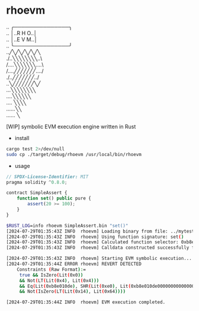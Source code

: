 
# rhoevm

.. ╭───────────────╮  
.. │..R H O..│  
.. │..E V M..│  
.. ╰───────────────╯  
..╱╲╱╲╱╲╱╲╱╲  
./..╲╲╲╲╲╲╲╲..\  
/....╲╲╲╲╲╲╲....\  
\/....╱╱╱╱╱╱╱..../  
.\/..╱╱╱╱╱╱╱../  
..╲╱╱╱╱╱╱╱╲╱  
...╲╲╲╲╲╲╲╲  
....╲╲╲╲╲╲  
.... ╲╲╲╲  
......╲╲  
...... ╲  

[WIP] symbolic EVM execution engine written in Rust

- install

```bash
cargo test 2>/dev/null
sudo cp ./target/debug/rhoevm /usr/local/bin/rhoevm
```

- usage

```javascript
// SPDX-License-Identifier: MIT
pragma solidity ^0.8.0;

contract SimpleAssert {
    function set() public pure {
        assert(20 >= 100);
    }
}
```

```bash
$RUST_LOG=info rhoevm SimpleAssert.bin "set()"
[2024-07-29T01:35:43Z INFO  rhoevm] Loading binary from file: ../mytest/build/SimpleAssert.bin
[2024-07-29T01:35:43Z INFO  rhoevm] Using function signature: set()
[2024-07-29T01:35:43Z INFO  rhoevm] Calculated function selector: 0xb8e010de
[2024-07-29T01:35:43Z INFO  rhoevm] Calldata constructed successfully for function 'set()'

[2024-07-29T01:35:43Z INFO  rhoevm] Starting EVM symbolic execution...
[2024-07-29T01:35:44Z ERROR rhoevm] REVERT DETECTED
    Constraints (Raw Format):=
     true && IsZero(Lit(0x0))
     && Not(LT(Lit(0x4), Lit(0x4)))
     && Eq(Lit(0xb8e010de), SHR(Lit(0xe0), Lit(0xb8e010de00000000000000000000000000000000000000000000000000000000)))
     && Not(IsZero(LT(Lit(0x14), Lit(0x64))))

[2024-07-29T01:35:44Z INFO  rhoevm] EVM execution completed.
```
